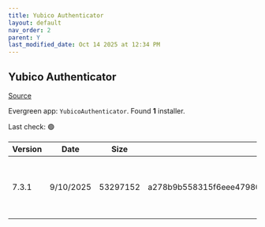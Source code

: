 ```yaml
---
title: Yubico Authenticator
layout: default
nav_order: 2
parent: Y
last_modified_date: Oct 14 2025 at 12:34 PM
---
```


## Yubico Authenticator

[Source](https://github.com/Yubico/yubioath-flutter/)

Evergreen app: `YubicoAuthenticator`. Found **1** installer.

Last check: 🟢

| Version | Date      | Size     | Sha256                                                           | Architecture | InstallerType | Type | URI                                                                                                                                                                                                                |
| ------- | --------- | -------- | ---------------------------------------------------------------- | ------------ | ------------- | ---- | ------------------------------------------------------------------------------------------------------------------------------------------------------------------------------------------------------------------ |
| 7.3.1   | 9/10/2025 | 53297152 | a278b9b558315f6eee4798034defe3716dd759ea36c1b0d076fbb386357a61e3 | x64          | Default       | msi  | [https://github.com/Yubico/yubioath-flutter/releases/download/7.3.1/yubico-authenticator-7.3.1-win64.msi](https://github.com/Yubico/yubioath-flutter/releases/download/7.3.1/yubico-authenticator-7.3.1-win64.msi) |
